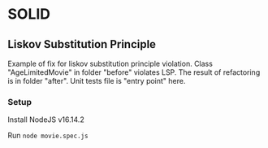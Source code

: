 # SOLID

## Liskov Substitution Principle

Example of fix for liskov substitution principle violation. Class "AgeLimitedMovie" in folder "before" violates LSP. The result of refactoring is in folder "after". Unit tests file is "entry point" here.

### Setup

Install NodeJS v16.14.2

Run `node movie.spec.js`
